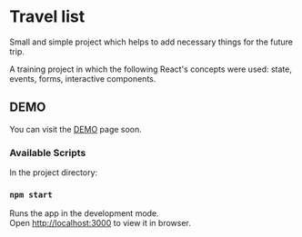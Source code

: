 # Travel list

Small and simple project which helps to add necessary things for the future trip.

A training project in which the following React's concepts were used: state, events, forms, interactive components.

## DEMO

You can visit the [DEMO]() page soon.

### Available Scripts

In the project directory:

### `npm start`

Runs the app in the development mode.\
Open [http://localhost:3000](http://localhost:3000) to view it in browser.
